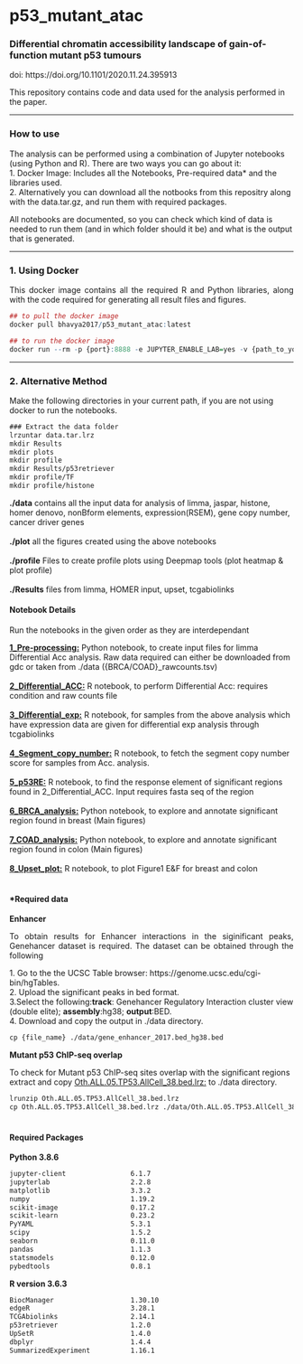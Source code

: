 # p53_mutant_atac
<h3>Differential chromatin accessibility landscape of gain-of-function mutant p53 tumours</h3>

<p>doi: https://doi.org/10.1101/2020.11.24.395913</p>

This repository contains code and data used for the analysis performed in the paper.
____________________________________________________

<h3> How to use </h3>

<p>The analysis can be performed using a combination of Jupyter notebooks (using Python and R). There are two ways you can go about it:
 <br> 1. Docker Image: Includes all the Notebooks, Pre-required data* and the libraries used.
 <br> 2. Alternatively you can download all the notbooks from this repositry along with the data.tar.gz, and run them with required packages.
 </p>

All notebooks are documented, so you can check which kind of data is needed to run them (and in which folder should it be) and what is the output that is generated.


____________________________________________________
<h3> 1. Using Docker </h3>
  <p align="justify" > This docker image contains all the required R and Python libraries, along with the code required for generating all result files and figures.</p>
   
   
```r
## to pull the docker image
docker pull bhavya2017/p53_mutant_atac:latest
```


```r
## to run the docker image
docker run --rm -p {port}:8888 -e JUPYTER_ENABLE_LAB=yes -v {path_to_your_working_directory}:/home/jovyan/work bhavya2017/p53_mutant_atac:latest
```
____________________________________________________


<h3> 2. Alternative Method </h3>
<p> Make the following directories in your current path, if you are not using docker to run the notebooks.

```diff
### Extract the data folder
lrzuntar data.tar.lrz
mkdir Results
mkdir plots
mkdir profile
mkdir Results/p53retriever
mkdir profile/TF
mkdir profile/histone
```
<p> 
 <b>./data</b> contains all the input data for analysis of limma, jaspar, histone, homer denovo, nonBform elements, expression(RSEM), gene copy number, cancer driver genes
 <br><br>
<b>./plot</b> all the figures created using the above notebooks
<br><br>
<b>./profile</b> Files to create profile plots using Deepmap tools (plot heatmap & plot profile)
 <br><br>
<b>./Results</b> files from limma, HOMER input, upset, tcgabiolinks </p>

#### Notebook Details

<p>Run the notebooks in the given order as they are interdependant</p>
<p>
<b><a href="https://github.com/onkoslab/p53_mutant_atac/blob/main/1_Pre-processing.ipynb">1_Pre-processing:</a></b> Python notebook, to create input files for limma Differential Acc analysis. Raw data required can either be downloaded from gdc or taken from ./data ({BRCA/COAD}_rawcounts.tsv)
<br><br>
<b><a href="https://github.com/onkoslab/p53_mutant_atac/blob/main/2_Differential_ACC.ipynb">2_Differential_ACC:</a></b> R notebook, to perform Differential Acc: requires condition and raw counts file
<br><br>
<b><a href="https://github.com/onkoslab/p53_mutant_atac/blob/main/3_Differential_exp.ipynb">3_Differential_exp:</a></b> R notebook, for samples from the above analysis which have expression data are given for differential exp analysis through tcgabiolinks
<br><br>
<b><a href="https://github.com/onkoslab/p53_mutant_atac/blob/main/4_Segment_copy_number.ipynb">4_Segment_copy_number:</a></b> R notebook, to fetch the segment copy number score for samples from Acc. analysis.
<br><br>
<b><a href="https://github.com/onkoslab/p53_mutant_atac/blob/main/5_p53RE.ipynb">5_p53RE:</a></b> R notebook, to find the response element of significant regions found in 2_Differential_ACC. Input requires fasta seq of the region
<br><br>
<b><a href="https://github.com/onkoslab/p53_mutant_atac/blob/main/6_BRCA_analysis.ipynb">6_BRCA_analysis:</a></b> Python notebook, to explore and annotate significant region found in breast (Main figures)
<br><br>
<b><a href="https://github.com/onkoslab/p53_mutant_atac/blob/main/7_COAD_analysis.ipynb">7_COAD_analysis:</a></b> Python notebook, to explore and annotate significant region found in colon (Main figures)
<br><br>
<b><a href="https://github.com/onkoslab/p53_mutant_atac/blob/main/8_Upset_plot.ipynb">8_Upset_plot:</a></b> R notebook, to plot Figure1 E&F for breast and colon
</p>

#### <br/>*Required data

<b> Enhancer </b>

<p align="justify" >To obtain results for Enhancer interactions in the siginificant peaks, Genehancer dataset is required. The dataset can be obtained through the following</p>


<p> 1. Go to the the UCSC Table browser: https://genome.ucsc.edu/cgi-bin/hgTables. <br> 2. Upload the significant peaks in bed format. <br> 3.Select the following:<b>track</b>: Genehancer Regulatory Interaction cluster view (double elite); <b>assembly</b>:hg38; <b>output</b>:BED. <br> 4. Download and copy the output in ./data directory.</p>

```diff
cp {file_name} ./data/gene_enhancer_2017.bed_hg38.bed
```

<b> Mutant p53 ChIP-seq overlap </b>

<p> To check for Mutant p53 ChIP-seq sites overlap with the significant regions extract and copy <a href="https://github.com/onkoslab/p53_mutant_atac/blob/main/Oth.ALL.05.TP53.AllCell_38.bed.lrz ">Oth.ALL.05.TP53.AllCell_38.bed.lrz:</a> to ./data directory.

```diff
lrunzip Oth.ALL.05.TP53.AllCell_38.bed.lrz
cp Oth.ALL.05.TP53.AllCell_38.bed.lrz ./data/Oth.ALL.05.TP53.AllCell_38.bed
```

#### <br/>Required Packages

<b>Python 3.8.6</b>

```diff
jupyter-client                6.1.7
jupyterlab                    2.2.8
matplotlib                    3.3.2
numpy                         1.19.2
scikit-image                  0.17.2
scikit-learn                  0.23.2
PyYAML                        5.3.1
scipy                         1.5.2
seaborn                       0.11.0
pandas                        1.1.3
statsmodels                   0.12.0
pybedtools                    0.8.1
```

<b>R version 3.6.3</b>

```diff
BiocManager                   1.30.10
edgeR                         3.28.1
TCGAbiolinks                  2.14.1
p53retriever                  1.2.0
UpSetR                        1.4.0
dbplyr                        1.4.4
SummarizedExperiment          1.16.1
```

